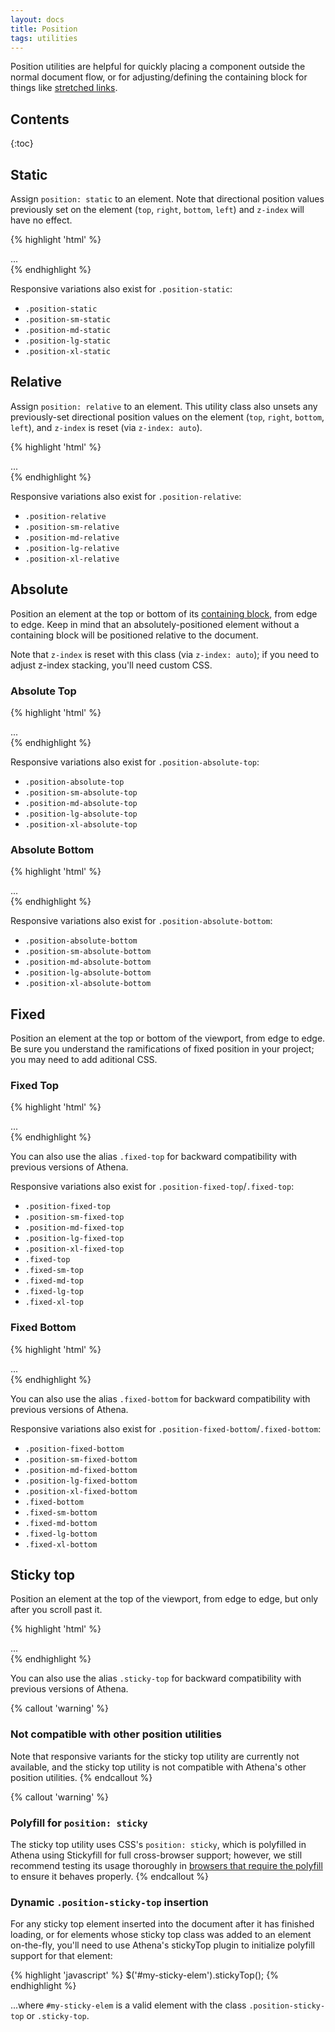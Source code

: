 ```yaml
---
layout: docs
title: Position
tags: utilities
---
```


Position utilities are helpful for quickly placing a component outside the normal document flow, or for adjusting/defining the containing block for things like [stretched links](./../stretched-links/).


## Contents

{:toc}


## Static

Assign `position: static` to an element.  Note that directional position values previously set on the element (`top`, `right`, `bottom`, `left`) and `z-index` will have no effect.

{% highlight 'html' %}
<div class="position-static">...</div>
{% endhighlight %}

Responsive variations also exist for `.position-static`:

- `.position-static`
- `.position-sm-static`
- `.position-md-static`
- `.position-lg-static`
- `.position-xl-static`


## Relative

Assign `position: relative` to an element.  This utility class also unsets any previously-set directional position values on the element (`top`, `right`, `bottom`, `left`), and `z-index` is reset (via `z-index: auto`).

{% highlight 'html' %}
<div class="position-relative">...</div>
{% endhighlight %}

Responsive variations also exist for `.position-relative`:

- `.position-relative`
- `.position-sm-relative`
- `.position-md-relative`
- `.position-lg-relative`
- `.position-xl-relative`


## Absolute

Position an element at the top or bottom of its [containing block](./../stretched-links/#identifying-the-containing-block), from edge to edge. Keep in mind that an absolutely-positioned element without a containing block will be positioned relative to the document.

Note that `z-index` is reset with this class (via `z-index: auto`); if you need to adjust z-index stacking, you'll need custom CSS.

### Absolute Top

{% highlight 'html' %}
<div class="position-absolute-top">...</div>
{% endhighlight %}

Responsive variations also exist for `.position-absolute-top`:

- `.position-absolute-top`
- `.position-sm-absolute-top`
- `.position-md-absolute-top`
- `.position-lg-absolute-top`
- `.position-xl-absolute-top`

### Absolute Bottom

{% highlight 'html' %}
<div class="position-absolute-bottom">...</div>
{% endhighlight %}

Responsive variations also exist for `.position-absolute-bottom`:

- `.position-absolute-bottom`
- `.position-sm-absolute-bottom`
- `.position-md-absolute-bottom`
- `.position-lg-absolute-bottom`
- `.position-xl-absolute-bottom`


## Fixed

Position an element at the top or bottom of the viewport, from edge to edge. Be sure you understand the ramifications of fixed position in your project; you may need to add aditional CSS.

### Fixed Top

{% highlight 'html' %}
<div class="position-fixed-top">...</div>
{% endhighlight %}

You can also use the alias `.fixed-top` for backward compatibility with previous versions of Athena.

Responsive variations also exist for `.position-fixed-top`/`.fixed-top`:

- `.position-fixed-top`
- `.position-sm-fixed-top`
- `.position-md-fixed-top`
- `.position-lg-fixed-top`
- `.position-xl-fixed-top`
- `.fixed-top`
- `.fixed-sm-top`
- `.fixed-md-top`
- `.fixed-lg-top`
- `.fixed-xl-top`

### Fixed Bottom

{% highlight 'html' %}
<div class="position-fixed-bottom">...</div>
{% endhighlight %}

You can also use the alias `.fixed-bottom` for backward compatibility with previous versions of Athena.

Responsive variations also exist for `.position-fixed-bottom`/`.fixed-bottom`:

- `.position-fixed-bottom`
- `.position-sm-fixed-bottom`
- `.position-md-fixed-bottom`
- `.position-lg-fixed-bottom`
- `.position-xl-fixed-bottom`
- `.fixed-bottom`
- `.fixed-sm-bottom`
- `.fixed-md-bottom`
- `.fixed-lg-bottom`
- `.fixed-xl-bottom`


## Sticky top

Position an element at the top of the viewport, from edge to edge, but only after you scroll past it.

{% highlight 'html' %}
<div class="position-sticky-top">...</div>
{% endhighlight %}

You can also use the alias `.sticky-top` for backward compatibility with previous versions of Athena.

{% callout 'warning' %}
### Not compatible with other position utilities
Note that responsive variants for the sticky top utility are currently not available, and the sticky top utility is not compatible with Athena's other position utilities.
{% endcallout %}

{% callout 'warning' %}
### Polyfill for `position: sticky`
The sticky top utility uses CSS's `position: sticky`, which is polyfilled in Athena using Stickyfill for full cross-browser support; however, we still recommend testing its usage thoroughly in [browsers that require the polyfill](http://caniuse.com/#search=sticky) to ensure it behaves properly.
{% endcallout %}

### Dynamic `.position-sticky-top` insertion

For any sticky top element inserted into the document after it has finished loading, or for elements whose sticky top class was added to an element on-the-fly, you'll need to use Athena's stickyTop plugin to initialize polyfill support for that element:

{% highlight 'javascript' %}
$('#my-sticky-elem').stickyTop();
{% endhighlight %}

...where `#my-sticky-elem` is a valid element with the class `.position-sticky-top` or `.sticky-top`.
